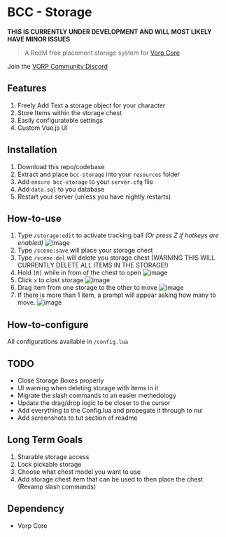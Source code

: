 # BCC - Storage
**THIS IS CURRENTLY UNDER DEVELOPMENT AND WILL MOST LIKELY HAVE MINOR ISSUES**

> A RedM free placement storage system for [Vorp Core](http://docs.vorpcore.com:3000/)

Join the [VORP Community Discord](https://discord.gg/23MPbQ6)

## Features
1. Freely Add Text a storage object for your character
2. Store Items within the storage chest
5. Easily configurateble settings
7. Custom Vue.js UI

## Installation
1. Download this repo/codebase
2. Extract and place `bcc-storage` into your `resources` folder
3. Add `ensure bcc-storage` to your `server.cfg` file
4. Add `data.sql` to you database
5. Restart your server (unless you have nightly restarts)

## How-to-use
1. Type `/storage:edit` to activate tracking ball _(Or press Z if hotkeys are enabled)_
![image](https://user-images.githubusercontent.com/10902965/168003538-09a76c95-d6f6-47d6-b18e-8dcb963cb21c.png)
2. Type `/scene:save` will place your storage chest
3. Type `/scene:del` will delete you storage chest (WARNING THIS WILL CURRENTLY DELETE ALL ITEMS IN THE STORAGE!)
4. Hold `[R]` while in from of the chest to open
![image](https://user-images.githubusercontent.com/10902965/168003606-4c526b5b-b45e-4a8e-b788-969a19b9ff7d.png)
5. Click `x` to clost storage
![image](https://user-images.githubusercontent.com/10902965/168003674-812e6605-b26d-416c-b070-6de0cdc2874d.png)
6. Drag item from one storage to the other to move
![image](https://user-images.githubusercontent.com/10902965/168003758-37cc94d7-5e7f-40a9-8efb-1139d9fab613.png)
7. If there is more than 1 item, a prompt will appear asking how many to move.
![image](https://user-images.githubusercontent.com/10902965/168003818-189a2d4f-5678-40db-bbcb-14a9f0f52f15.png)

## How-to-configure
All configurations available in `/config.lua`

## TODO
- Close Storage Boxes properly
- UI warning when deleting storage with items in it
- Migrate the slash commands to an easier methedology
- Update the drag/drop logic to be closer to the cursor
- Add everything to the Config.lua and propegate it through to nui
- Add screenshots to tut section of readme

## Long Term Goals
1. Sharable storage access
2. Lock pickable storage
3. Choose what chest model you want to use
4. Add storage chest item that can be used to then place the chest (Revamp slash commands)

 ## Dependency
 - Vorp Core
